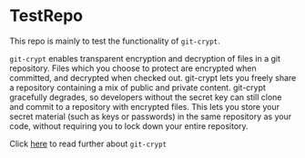 # TestRepo
This repo is mainly to test the functionality of `git-crypt`.

`git-crypt` enables transparent encryption and decryption of files in a git repository. Files which you choose to protect are encrypted when committed, and decrypted when checked out. git-crypt lets you freely share a repository containing a mix of public and private content. git-crypt gracefully degrades, so developers without the secret key can still clone and commit to a repository with encrypted files. This lets you store your secret material (such as keys or passwords) in the same repository as your code, without requiring you to lock down your entire repository.

Click [here](https://www.agwa.name/projects/git-crypt/) to read further about `git-crypt`
